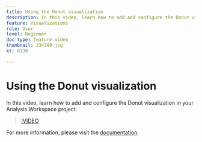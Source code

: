 ```yaml
---
title: Using the Donut visualization
description: In this video, learn how to add and configure the Donut visualization in your Analysis Workspace project.
feature: Visualizations
role: User
level: Beginner
doc-type: feature video
thumbnail: 334309.jpg
kt: 8130

---
```


# Using the Donut visualization

In this video, learn how to add and configure the Donut visualization in your Analysis Workspace project.

>[!VIDEO](https://video.tv.adobe.com/v/334309/?quality=12&learn=on)

For more information, please visit the [documentation](https://experienceleague.adobe.com/docs/analytics/analyze/analysis-workspace/visualizations/donut.html?lang=en).

